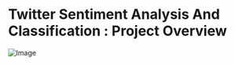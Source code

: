 # Twitter Sentiment Analysis And Classification : Project Overview
 ![Image](https://github.com/germeengehad/Twitter-Sentiment-Analysis-and-Classification/blob/main/twitter-data-set-svm-naive-rnn-lstm.ipynb)
